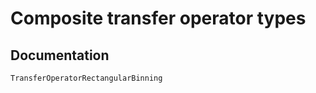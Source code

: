 # Composite transfer operator types

## Documentation

```@docs
TransferOperatorRectangularBinning
```
